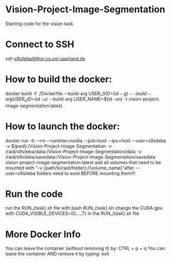 # Vision-Project-Image-Segmentation
Starting code for the vision task.

# Connect to SSH
ssh s9sileba@thor.cs.uni-saarland.de

# How to build the docker:
docker build -f ./Dockerfile --build-arg USER_GID=$(id -g) --build-arg USER_UID=$(id -u) --build-arg USER_NAME=$(id -un) -t vision-project-image-segmentation:latest .

# How to launch the docker:
docker run -it --rm --runtime=nvidia --pid=host --ipc=host --user=s9sileba -v $(pwd):/Vision-Project-Image-Segmentation -v /raid/s9sileba/data:/Vision-Project-Image-Segmentation/data -v /raid/s9sileba/savedata:/Vision-Project-Image-Segmentation/savedata vision-project-image-segmentation:latest
add all volumes that need to be mounted with "-v {path/to/raid/folder}:/{volume_name}"after --user=s9sileba
folders need to exist BEFORE mounting them!!!

# Run the code
run the RUN_{task}.sh file with
bash RUN_{task}.sh
change the CUDA gpu with CUDA_VISIBLE_DEVICES={0,...,7} in the RUN_{task}.sh file

# More Docker Info
You can leave the container (without removing it) by: CTRL + p + q
You can leave the container AND remove it by typing: exit